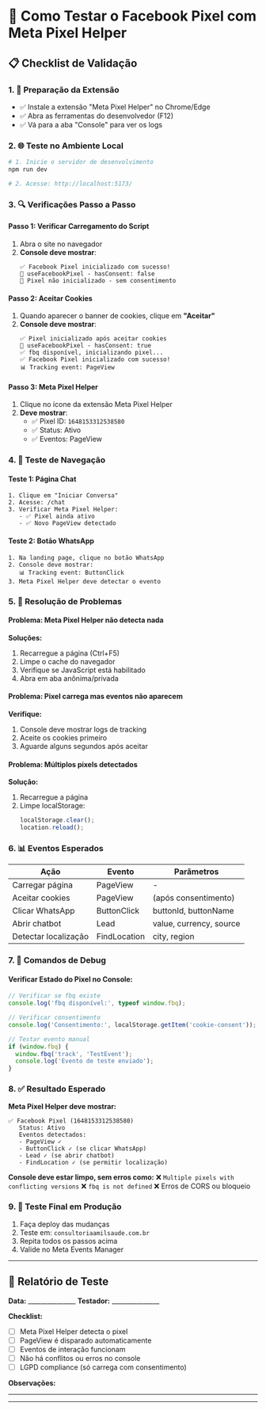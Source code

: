 # 🧪 Como Testar o Facebook Pixel com Meta Pixel Helper

## 📋 Checklist de Validação

### 1. 🔧 **Preparação da Extensão**
- ✅ Instale a extensão "Meta Pixel Helper" no Chrome/Edge
- ✅ Abra as ferramentas do desenvolvedor (F12)
- ✅ Vá para a aba "Console" para ver os logs

### 2. 🌐 **Teste no Ambiente Local**
```bash
# 1. Inicie o servidor de desenvolvimento
npm run dev

# 2. Acesse: http://localhost:5173/
```

### 3. 🔍 **Verificações Passo a Passo**

#### **Passo 1: Verificar Carregamento do Script**
1. Abra o site no navegador
2. **Console deve mostrar**:
   ```
   ✅ Facebook Pixel inicializado com sucesso!
   🎯 useFacebookPixel - hasConsent: false
   🚫 Pixel não inicializado - sem consentimento
   ```

#### **Passo 2: Aceitar Cookies**
1. Quando aparecer o banner de cookies, clique em **"Aceitar"**
2. **Console deve mostrar**:
   ```
   ✅ Pixel inicializado após aceitar cookies
   🎯 useFacebookPixel - hasConsent: true
   ✅ fbq disponível, inicializando pixel...
   ✅ Facebook Pixel inicializado com sucesso!
   📊 Tracking event: PageView
   ```

#### **Passo 3: Meta Pixel Helper**
1. Clique no ícone da extensão Meta Pixel Helper
2. **Deve mostrar**:
   - ✅ Pixel ID: `1648153312538580`
   - ✅ Status: Ativo
   - ✅ Eventos: PageView

### 4. 🧭 **Teste de Navegação**

#### **Teste 1: Página Chat**
```
1. Clique em "Iniciar Conversa"
2. Acesse: /chat
3. Verificar Meta Pixel Helper:
   - ✅ Pixel ainda ativo
   - ✅ Novo PageView detectado
```

#### **Teste 2: Botão WhatsApp**
```
1. Na landing page, clique no botão WhatsApp
2. Console deve mostrar:
   📊 Tracking event: ButtonClick
3. Meta Pixel Helper deve detectar o evento
```

### 5. 🐛 **Resolução de Problemas**

#### **Problema: Meta Pixel Helper não detecta nada**
**Soluções:**
1. Recarregue a página (Ctrl+F5)
2. Limpe o cache do navegador
3. Verifique se JavaScript está habilitado
4. Abra em aba anônima/privada

#### **Problema: Pixel carrega mas eventos não aparecem**
**Verifique:**
1. Console deve mostrar logs de tracking
2. Aceite os cookies primeiro
3. Aguarde alguns segundos após aceitar

#### **Problema: Múltiplos pixels detectados**
**Solução:**
1. Recarregue a página
2. Limpe localStorage:
   ```javascript
   localStorage.clear();
   location.reload();
   ```

### 6. 📊 **Eventos Esperados**

| Ação | Evento | Parâmetros |
|------|--------|-----------|
| Carregar página | PageView | - |
| Aceitar cookies | PageView | (após consentimento) |
| Clicar WhatsApp | ButtonClick | buttonId, buttonName |
| Abrir chatbot | Lead | value, currency, source |
| Detectar localização | FindLocation | city, region |

### 7. 🔧 **Comandos de Debug**

#### **Verificar Estado do Pixel no Console:**
```javascript
// Verificar se fbq existe
console.log('fbq disponível:', typeof window.fbq);

// Verificar consentimento
console.log('Consentimento:', localStorage.getItem('cookie-consent'));

// Testar evento manual
if (window.fbq) {
  window.fbq('track', 'TestEvent');
  console.log('Evento de teste enviado');
}
```

### 8. ✅ **Resultado Esperado**

**Meta Pixel Helper deve mostrar:**
```
✅ Facebook Pixel (1648153312538580)
   Status: Ativo
   Eventos detectados:
   - PageView ✓
   - ButtonClick ✓ (se clicar WhatsApp)
   - Lead ✓ (se abrir chatbot)
   - FindLocation ✓ (se permitir localização)
```

**Console deve estar limpo, sem erros como:**
❌ `Multiple pixels with conflicting versions`
❌ `fbq is not defined`
❌ Erros de CORS ou bloqueio

### 9. 🚀 **Teste Final em Produção**

1. Faça deploy das mudanças
2. Teste em: `consultoriaamilsaude.com.br`
3. Repita todos os passos acima
4. Valide no Meta Events Manager

---

## 📝 **Relatório de Teste**

**Data:** _______________
**Testador:** _______________

**Checklist:**
- [ ] Meta Pixel Helper detecta o pixel
- [ ] PageView é disparado automaticamente
- [ ] Eventos de interação funcionam
- [ ] Não há conflitos ou erros no console
- [ ] LGPD compliance (só carrega com consentimento)

**Observações:**
_________________________________
_________________________________
